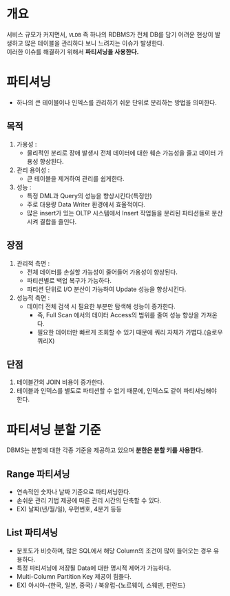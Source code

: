 # 개요 
서비스 규모가 커지면서, `VLDB` 즉 하나의 RDBMS가 전체 DB를 담기 어려운 현상이 발생하고 
많은 테이블을 관리하다 보니 느려지는 이슈가 발생한다.           
이러한 이슈를 해결하기 위해서 **파티셔닝을 사용한다.**       
    
# 파티셔닝 
* 하나의 큰 테이블이나 인덱스를 관리하기 쉬운 단위로 분리하는 방법을 의미한다.   

## 목적 
1. 가용성 : 
    * 물리적인 분리로 장애 발생시 전체 데이터에 대한 훼손 가능성을 줄고 데이터 가용성 향상된다.   
2. 관리 용이성 : 
    * 큰 테이블을 제거하여 관리를 쉽게한다.     
3. 성능 : 
    * 특정 DML과 Query의 성능을 향상시킨다(특정만)
    * 주로 대용량 Data Writer 환경에서 효율적이다.      
    * 많은 insert가 있는 OLTP 시스템에서 Insert 작업들을 분리된 파티션들로 분산시켜 결합을 줄인다.

## 장점 

1. 관리적 측면 : 
    * 전체 데이터를 손실할 가능성이 줄어들어 가용성이 향상된다.    
    * 파티션별로 백업 복구가 가능하다.   
    * 파티션 단위로 I/O 분산이 가능하여 Update 성능을 향상시킨다.   
2. 성능적 측면 : 
    * 데이터 전체 검색 시 필요한 부분만 탐색해 성능이 증가한다.   
        * 즉, Full Scan 에서의 데이터 Access의 범위를 줄여 성능 향상을 가져온다.   
        * 필요한 데이터만 빠르게 조회할 수 있기 때문에 쿼리 자체가 가볍다.(슬로우 쿼리X)  
 
## 단점   
1. 테이블간의 JOIN 비용이 증가한다.      
2. 테이블과 인덱스를 별도로 파티션할 수 없기 때문에, 인덱스도 같이 파티셔닝해야 한다.        
       
# 파티셔닝 분할 기준   
DBMS는 분할에 대한 각종 기준을 제공하고 있으며 **분한은 분할 키를 사용한다.**       

## Range 파티셔닝 

* 연속적인 숫자나 날짜 기준으로 파티셔닝한다.   
* 손쉬운 관리 기법 제공에 따른 관리 시간의 단축할 수 있다.
* EX) 날짜(년/월/일), 우편번호, 4분기 등등  

## List 파티셔닝 

* 분포도가 비슷하며, 많은 SQL에서 해당 Column의 조건이 많이 들어오는 경우 유용하다.  
* 특정 파티셔닝에 저장될 Data에 대한 명시적 제어가 가능하다. 
* Multi-Column Partition Key 제공이 힘들다.   
* EX) 아시아-{한국, 일본, 중국} / 북유럽-{노르웨이, 스웨덴, 핀란드}

## 








